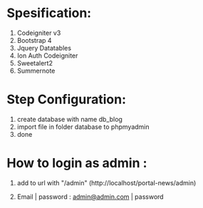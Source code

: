 # **Spesification**:

1. Codeigniter v3
2. Bootstrap 4
3. Jquery Datatables
4. Ion Auth Codeigniter
5. Sweetalert2
6. Summernote

# **Step Configuration**:

1. create database with name db_blog
2. import file in folder database to phpmyadmin
3. done


# **How to login as admin :** 

1. add to url with "/admin" (http://localhost/portal-news/admin)


2. Email | password : admin@admin.com | password


